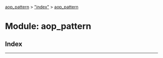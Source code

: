 [aop_pattern](../README.md) > ["index"](../modules/_index_.md) > [aop_pattern](../modules/_index_.aop_pattern.md)

# Module: aop_pattern

## Index

---

